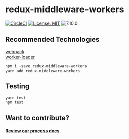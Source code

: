 # redux-middleware-workers
[![CircleCI](https://circleci.com/gh/Natasha08/redux-middleware-workers.svg?style=svg)](https://circleci.com/gh/Natasha08/redux-middleware-workers)
[![License: MIT](https://img.shields.io/badge/License-MIT-blue.svg)](https://opensource.org/licenses/MIT)
![7.10.0](https://img.shields.io/npm/v/@cycle/core.svg)

## Recommended Technologies
[webpack](https://github.com/webpack/webpack)  
[worker-loader](https://github.com/webpack-contrib/worker-loader)

`npm i -save redux-middleware-workers`  
`yarn add redux-middleware-workers`

## Testing
`yarn test`  
`npm test`

## Want to contribute?

#### [Review our process docs](./PROCESS.md)
